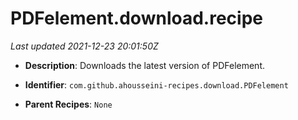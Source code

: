 # PDFelement.download.recipe

_Last updated 2021-12-23 20:01:50Z_

- **Description**: Downloads the latest version of PDFelement.

- **Identifier**: `com.github.ahousseini-recipes.download.PDFelement`

- **Parent Recipes**: `None`
